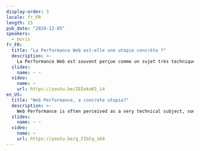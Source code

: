 ```yaml
---
display-order: 3
locale: fr_FR
length: 15
pub_date: "2020-12-05"
speakers:
  - boris
fr_FR:
  title: "La Performance Web est-elle une utopie concrète ?"
  description: >-
    La Performance Web est souvent perçue comme un sujet très technique, parfois déconnecté des préoccupations des entreprises. Dans cette courte présentation, je veux montrer que la Performance Web est au contraire ancrée dans les usages réels, et à aborder avec recul et pragmatisme.
  slides:
    name: ~ ~
  video:
    name: ~
    url: https://youtu.be/IEEokoK5_i4
en_US:
  title: "Web Performance, a concrete utopia?"
  description: >-
    Web Performance is often perceived as a very technical subject, sometimes disconnected from business concerns. In this short presentation, I want to show that Web Performance is on the contrary a domain rooted in real-life experience of the web, to address with hindsight and pragmatism.
  slides:
    name: ~ ~
  video:
    name: ~
    url: https://youtu.be/g_FIbCq_i64
---
```

